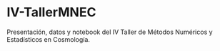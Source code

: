 # IV-TallerMNEC

Presentación, datos y notebook del IV Taller de Métodos Numéricos y Estadísticos en Cosmología.
